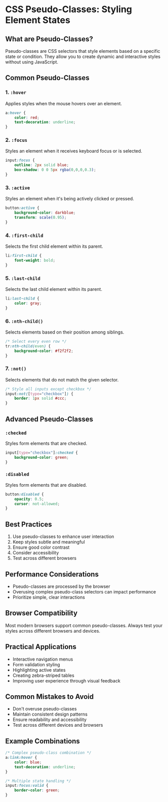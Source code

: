# CSS Pseudo-Classes: Styling Element States

## What are Pseudo-Classes?

Pseudo-classes are CSS selectors that style elements based on a specific state or condition. They allow you to create dynamic and interactive styles without using JavaScript.

## Common Pseudo-Classes

### 1. `:hover`
Applies styles when the mouse hovers over an element.
```css
a:hover {
    color: red;
    text-decoration: underline;
}
```

### 2. `:focus`
Styles an element when it receives keyboard focus or is selected.
```css
input:focus {
    outline: 2px solid blue;
    box-shadow: 0 0 5px rgba(0,0,0,0.3);
}
```

### 3. `:active`
Styles an element when it's being actively clicked or pressed.
```css
button:active {
    background-color: darkblue;
    transform: scale(0.95);
}
```

### 4. `:first-child`
Selects the first child element within its parent.
```css
li:first-child {
    font-weight: bold;
}
```

### 5. `:last-child`
Selects the last child element within its parent.
```css
li:last-child {
    color: gray;
}
```

### 6. `:nth-child()`
Selects elements based on their position among siblings.
```css
/* Select every even row */
tr:nth-child(even) {
    background-color: #f2f2f2;
}
```

### 7. `:not()`
Selects elements that do not match the given selector.
```css
/* Style all inputs except checkbox */
input:not([type="checkbox"]) {
    border: 1px solid #ccc;
}
```

## Advanced Pseudo-Classes

### `:checked`
Styles form elements that are checked.
```css
input[type="checkbox"]:checked {
    background-color: green;
}
```

### `:disabled`
Styles form elements that are disabled.
```css
button:disabled {
    opacity: 0.5;
    cursor: not-allowed;
}
```

## Best Practices

1. Use pseudo-classes to enhance user interaction
2. Keep styles subtle and meaningful
3. Ensure good color contrast
4. Consider accessibility
5. Test across different browsers

## Performance Considerations

- Pseudo-classes are processed by the browser
- Overusing complex pseudo-class selectors can impact performance
- Prioritize simple, clear interactions

## Browser Compatibility

Most modern browsers support common pseudo-classes.
Always test your styles across different browsers and devices.

## Practical Applications

- Interactive navigation menus
- Form validation styling
- Highlighting active states
- Creating zebra-striped tables
- Improving user experience through visual feedback

## Common Mistakes to Avoid

- Don't overuse pseudo-classes
- Maintain consistent design patterns
- Ensure readability and accessibility
- Test across different devices and browsers

## Example Combinations

```css
/* Complex pseudo-class combination */
a:link:hover {
    color: blue;
    text-decoration: underline;
}

/* Multiple state handling */
input:focus:valid {
    border-color: green;
}
```
